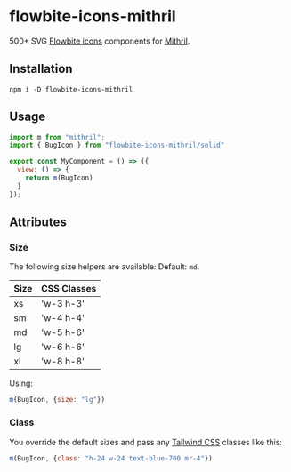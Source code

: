 # flowbite-icons-mithril

500+ SVG [Flowbite icons](https://flowbite.com/icons/) components for [Mithril](https://mithril.js.org/).

## Installation
```shell
npm i -D flowbite-icons-mithril
```

## Usage
```javascript
import m from "mithril";
import { BugIcon } from "flowbite-icons-mithril/solid"

export const MyComponent = () => ({
  view: () => {
    return m(BugIcon)
  }
});
```

## Attributes
### Size
The following size helpers are available: Default: `md`.

|Size|	CSS Classes|
|--|--|
|xs|	'w-3 h-3'|
|sm	|'w-4 h-4'|
|md	|'w-5 h-6'|
|lg	|'w-6 h-6'|
|xl	|'w-8 h-8'|

Using:
```javascript
m(BugIcon, {size: "lg"})
```

### Class
You override the default sizes and pass any [Tailwind CSS](https://flowbite.com/tools/tailwind-cheat-sheet/) classes like this:

```javascript
m(BugIcon, {class: "h-24 w-24 text-blue-700 mr-4"})
```
